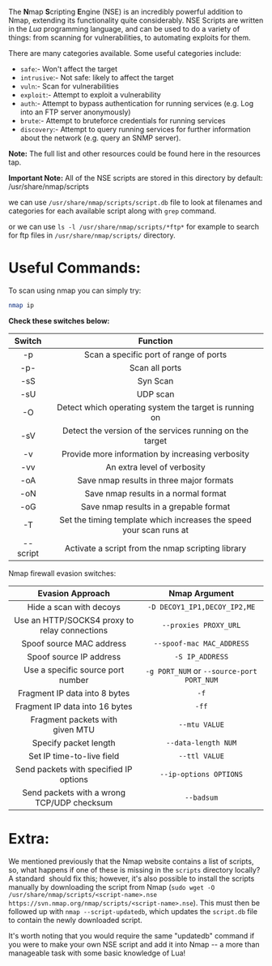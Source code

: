 The **N**map **S**cripting **E**ngine (NSE) is an incredibly powerful addition to Nmap, extending its functionality quite considerably. NSE Scripts are written in the _Lua_ programming language, and can be used to do a variety of things: from scanning for vulnerabilities, to automating exploits for them.

There are many categories available. Some useful categories include:

- `safe`:- Won't affect the target
- `intrusive`:- Not safe: likely to affect the target  
- `vuln`:- Scan for vulnerabilities
- `exploit`:- Attempt to exploit a vulnerability
- `auth`:- Attempt to bypass authentication for running services (e.g. Log into an FTP server anonymously)
- `brute`:- Attempt to bruteforce credentials for running services
- `discovery`:- Attempt to query running services for further information about the network (e.g. query an SNMP server).

**Note:** The full list and other resources could be found here in the resources tap.

**Important Note:** All of the NSE scripts are stored in this directory by default:
/usr/share/nmap/scripts

we can use `/usr/share/nmap/scripts/script.db` file to look at filenames and categories for each available script along with `grep` command.

or we can use `ls -l /usr/share/nmap/scripts/*ftp*` for example to search for ftp files in   `/usr/share/nmap/scripts/` directory.
# Useful Commands:

To scan using nmap you can simply try: 
```bash
nmap ip
```

**Check these switches below:**

|**Switch**|**Function**|
|:-------:|:------:|
|-p|Scan a specific port of range of ports| 
|-p-|Scan all ports|
|-sS|Syn Scan|
|-sU|UDP scan|
|-O|Detect which operating system the target is running on|
|-sV|Detect the version of the services running on the target|
|-v|Provide more information by increasing verbosity|
|-vv|An extra level of verbosity|
|-oA|Save nmap results in three major formats|
|-oN|Save nmap results in a normal format|
|-oG|Save nmap results in a grepable format|
|-T|Set the timing template which increases the speed your scan runs at|
|--script|Activate a script from the nmap scripting library|

Nmap firewall evasion switches:

|**Evasion Approach**|**Nmap Argument**|
| :-------:| :------:|
|Hide a scan with decoys|`-D DECOY1_IP1,DECOY_IP2,ME`|
|Use an HTTP/SOCKS4 proxy to relay connections|`--proxies PROXY_URL`|
|Spoof source MAC address|`--spoof-mac MAC_ADDRESS`|
|Spoof source IP address|`-S IP_ADDRESS`|
|Use a specific source port number|`-g PORT_NUM` or `--source-port PORT_NUM`|
|Fragment IP data into 8 bytes|`-f`|
|Fragment IP data into 16 bytes|`-ff`|
|Fragment packets with given MTU|`--mtu VALUE`|
|Specify packet length|`--data-length NUM`|
|Set IP time-to-live field|`--ttl VALUE`|
|Send packets with specified IP options|`--ip-options OPTIONS`|
|Send packets with a wrong TCP/UDP checksum|`--badsum`|
# Extra:

We mentioned previously that the Nmap website contains a list of scripts, so, what happens if one of these is missing in the `scripts` directory locally? A standard  should fix this; however, it's also possible to install the scripts manually by downloading the script from Nmap (`sudo wget -O /usr/share/nmap/scripts/<script-name>.nse https://svn.nmap.org/nmap/scripts/<script-name>.nse`). This must then be followed up with `nmap --script-updatedb`, which updates the `script.db` file to contain the newly downloaded script.

It's worth noting that you would require the same "updatedb" command if you were to make your own NSE script and add it into Nmap -- a more than manageable task with some basic knowledge of Lua!

